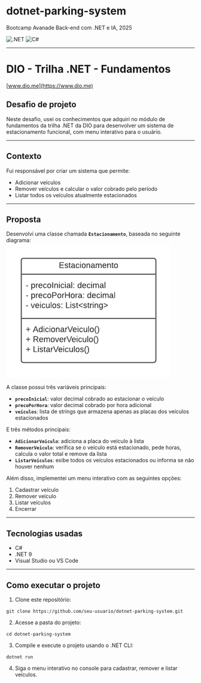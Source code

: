 # dotnet-parking-system
Bootcamp Avanade Back-end com .NET e IA, 2025  

![.NET](https://img.shields.io/badge/.NET-6-blue)
![C#](https://img.shields.io/badge/C%23-Visual_Studio-blue)

---

# DIO - Trilha .NET - Fundamentos
[www.dio.me](https://www.dio.me)

## Desafio de projeto
Neste desafio, usei os conhecimentos que adquiri no módulo de fundamentos da trilha .NET da DIO para desenvolver um sistema de estacionamento funcional, com menu interativo para o usuário.

---

## Contexto
Fui responsável por criar um sistema que permite:  
- Adicionar veículos  
- Remover veículos e calcular o valor cobrado pelo período  
- Listar todos os veículos atualmente estacionados

---

## Proposta
Desenvolvi uma classe chamada **`Estacionamento`**, baseada no seguinte diagrama:  
![Diagrama de classe estacionamento](diagrama_classe_estacionamento.png)

A classe possui três variáveis principais:  

- **`precoInicial`**: valor decimal cobrado ao estacionar o veículo  
- **`precoPorHora`**: valor decimal cobrado por hora adicional  
- **`veiculos`**: lista de strings que armazena apenas as placas dos veículos estacionados  

E três métodos principais:  

- **`AdicionarVeiculo`**: adiciona a placa do veículo à lista  
- **`RemoverVeiculo`**: verifica se o veículo está estacionado, pede horas, calcula o valor total e remove da lista  
- **`ListarVeiculos`**: exibe todos os veículos estacionados ou informa se não houver nenhum  

Além disso, implementei um menu interativo com as seguintes opções:  
1. Cadastrar veículo  
2. Remover veículo  
3. Listar veículos  
4. Encerrar

---

## Tecnologias usadas
- C#  
- .NET 9 
- Visual Studio ou VS Code

---

## Como executar o projeto

1. Clone este repositório:

```
git clone https://github.com/seu-usuario/dotnet-parking-system.git
```
2. Acesse a pasta do projeto:
```
cd dotnet-parking-system
```
3. Compile e execute o projeto usando o .NET CLI:
```
dotnet run
``` 
4.  Siga o menu interativo no console para cadastrar, remover e listar veículos.
